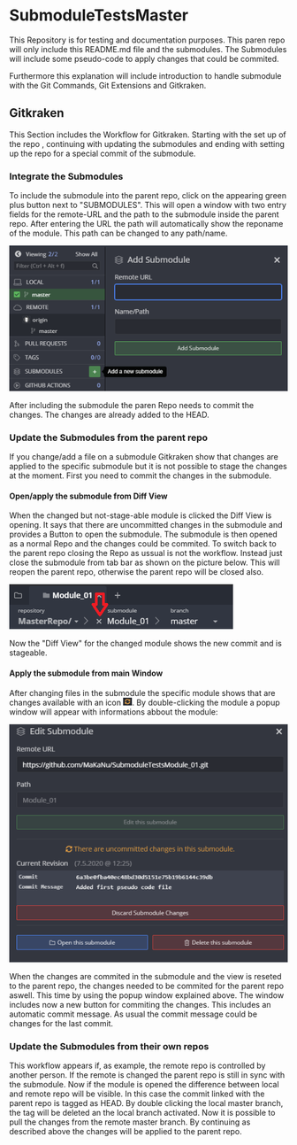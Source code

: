 # SubmoduleTestsMaster

This Repository is for testing and documentation purposes. This paren repo will only include this README.md file and the submodules. The Submodules will include some pseudo-code to apply changes that could be commited.

Furthermore this explanation will include introduction to handle submodule with the Git Commands, Git Extensions and Gitkraken.

## Gitkraken

This Section includes the Workflow for Gitkraken. Starting with the set up of the repo , continuing with updating the submodules and ending with setting up the repo for a special commit of the submodule.

### Integrate the Submodules

To include the submodule into the parent repo, click on the appearing green plus button next to "SUBMODULES". This will open a window with two entry fields for the remote-URL and the path to the submodule inside the parent repo. After entering the URL the path will automatically show the reponame of the module. This path can be changed to any path/name.

![Add Submodules](images/GK_add_submodule.png "Shows how to add a Submodule to the Repo")

After including the submodule the paren Repo needs to commit the changes. The changes are already added to the HEAD.

### Update the Submodules from the parent repo

If you change/add a file on a submodule Gitkraken show that changes are applied to the specific submodule but it is not possible to stage the changes at the moment. First you need to commit the changes in the submodule.

#### Open/apply the submodule from Diff View

When the changed but not-stage-able module is clicked the Diff View is opening. It says that there are uncommitted changes in the submodule and provides a Button to open the submodule. The submodule is then opened as a normal Repo and the changes could be commited. To switch back to the parent repo closing the Repo as ussual is not the workflow. Instead just close the submodule from tab bar as shown on the picture below. This will reopen the parent repo, otherwise the parent repo will be closed also.

![close Submodules](images/GK_close_submodule.png "How to close the Submodule")

Now the "Diff View" for the changed module shows the new commit and is stageable. 

#### Apply the submodule from main Window

After changing files in the submodule the specific module shows that are changes available with an icon ![UpdateLogo](images/GK_update.png "The update Icon"). By double-clicking the module a popup window will appear with informations abbout the module:

![close Submodules](images/GK_info_submodule.png "Information about the Submodule")

When the changes are commited in the submodule and the view is reseted to the parent repo, the changes needed to be commited for the parent repo aswell. This time by using the popup window explained above. The window includes now a new button for commiting the changes. This includes an automatic commit message. As usual the commit message could be changes for the last commit.

### Update the Submodules from their own repos

This workflow appears if, as example, the remote repo is controlled by another person. If the remote is changed the parent repo is still in sync with the submodule. Now if the module is opened the difference between local and remote repo will be visible. In this case the commit linked with the parent repo is tagged as HEAD. By double clicking the local master branch, the tag will be deleted an the local branch activated. Now it is possible to pull the changes from the remote master branch. By continuing as described above the changes will be applied to the parent repo.